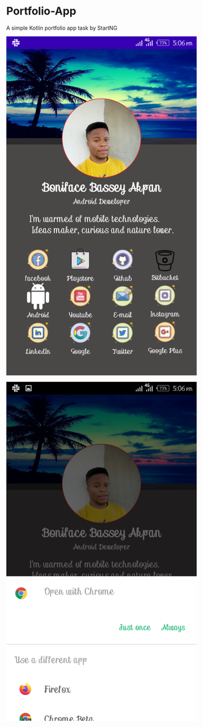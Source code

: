 # Portfolio-App
A simple Kotlin portfolio app task by StartNG

![Screenshots](https://github.com/Officialboniface/Portfolio-App/blob/master/Screenshot_20200423-170620.png)

![Screenshots](https://github.com/Officialboniface/Portfolio-App/blob/master/Screenshot_20200423-170630.png)
